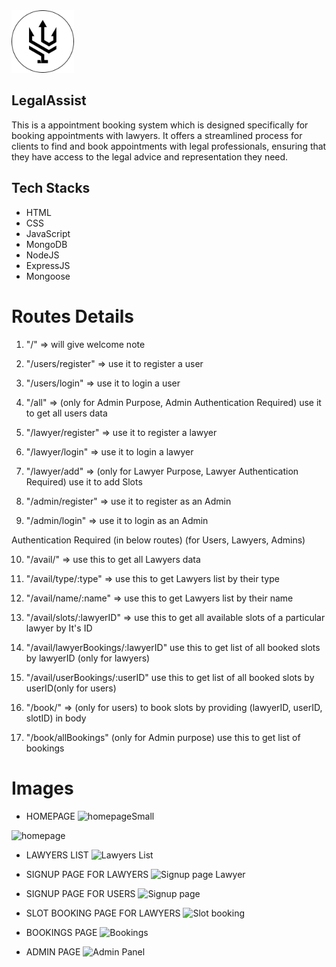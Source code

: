 
<img src="./Frontend/logo/LegalAssist.png" width="100" heigth="100" />

## LegalAssist

This is a appointment booking system which is designed specifically for booking appointments with lawyers. It offers a streamlined process for clients to find and book appointments with legal professionals, ensuring that they have access to the legal advice and representation they need.



## Tech Stacks
- HTML
- CSS
- JavaScript
- MongoDB
- NodeJS
- ExpressJS
- Mongoose






# Routes Details

1. "/" => will give welcome note

2. "/users/register" => use it to register a user
3. "/users/login" => use it to login a user
4. "/all" => (only for Admin Purpose, Admin Authentication Required) use it to get all users data

5. "/lawyer/register" => use it to register a lawyer
6. "/lawyer/login" => use it to login a lawyer
7. "/lawyer/add" => (only for Lawyer Purpose, Lawyer Authentication Required) use it to add Slots

8. "/admin/register" => use it to register as an Admin
9. "/admin/login" => use it to login as an Admin

Authentication Required (in below routes) (for Users, Lawyers, Admins)

10. "/avail/" => use this to get all Lawyers data
11. "/avail/type/:type" => use this to get Lawyers list by their type
12. "/avail/name/:name" => use this to get Lawyers list by their name
13. "/avail/slots/:lawyerID" => use this to get all available slots of a particular lawyer by It's ID
14. "/avail/lawyerBookings/:lawyerID" use this to get list of all booked slots by lawyerID (only for lawyers)
15. "/avail/userBookings/:userID" use this to get list of all booked slots by userID(only for users)


16. "/book/" => (only for users) to book slots by providing (lawyerID, userID, slotID) in body
17. "/book/allBookings" (only for Admin purpose) use this to get list of bookings 




# Images
- HOMEPAGE
![homepageSmall](https://user-images.githubusercontent.com/112761880/229686303-7dbee180-48d1-4ec7-9cbb-c0a09802c82b.jpg)

![homepage](https://user-images.githubusercontent.com/112761880/229361349-e14c12db-c50f-4a9f-9aeb-a1311fac2ea7.jpg)

- LAWYERS LIST
![Lawyers List](https://user-images.githubusercontent.com/112761880/229361324-d9b02dcf-3bfb-46bc-88a4-cd081886112e.jpg)

- SIGNUP PAGE FOR LAWYERS
![Signup page Lawyer](https://user-images.githubusercontent.com/112761880/229361335-2d8b1c6f-1374-49ff-85f0-30a9aaab0d64.jpg)

- SIGNUP PAGE FOR USERS
![Signup page](https://user-images.githubusercontent.com/112761880/229361341-8558c449-21dc-4bdc-b72e-c65e10ec1547.jpg)

- SLOT BOOKING PAGE FOR LAWYERS
![Slot booking](https://user-images.githubusercontent.com/112761880/229361342-189ca0be-5cea-420b-97a0-fed4c1de5830.jpg)

- BOOKINGS PAGE
![Bookings](https://user-images.githubusercontent.com/112761880/229361346-e7354052-bb75-40df-9c21-4faae1e2dba7.jpg)

- ADMIN PAGE
![Admin Panel](https://user-images.githubusercontent.com/112761880/229361344-aed5df3a-1453-482e-8283-f8a54f2e6fb9.jpg)

